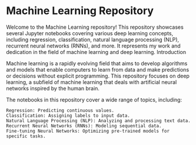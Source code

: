 # Machine Learning Repository

Welcome to the Machine Learning repository! This repository showcases several Jupyter notebooks covering various deep learning concepts, including regression, classification, natural language processing (NLP), recurrent neural networks (RNNs), and more. It represents my  work and dedication in the field of machine learning and deep learning.
Introduction

Machine learning is a rapidly evolving field that aims to develop algorithms and models that enable computers to learn from data and make predictions or decisions without explicit programming. This repository focuses on deep learning, a subfield of machine learning that deals with artificial neural networks inspired by the human brain.

The notebooks in this repository cover a wide range of topics, including:

    Regression: Predicting continuous values.
    Classification: Assigning labels to input data.
    Natural Language Processing (NLP): Analyzing and processing text data.
    Recurrent Neural Networks (RNNs): Modeling sequential data.
    Fine-tuning Neural Networks: Optimizing pre-trained models for specific tasks.

